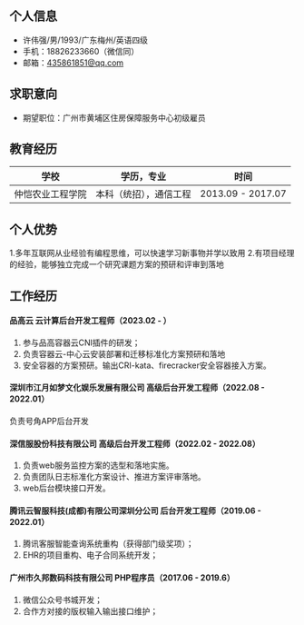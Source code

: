 ## 个人信息

- 许伟强/男/1993/广东梅州/英语四级  
- 手机：18826233660（微信同）  
- 邮箱：435861851@qq.com

## 求职意向

- 期望职位：广州市黄埔区住房保障服务中心初级雇员

## 教育经历

| 学校         | 学历，专业     | 时间              |
| ------------ | -------------- | ----------------- |
| 仲恺农业工程学院 | 本科（统招），通信工程 | 2013.09 - 2017.07 |

## 个人优势

1.多年互联网从业经验有编程思维，可以快速学习新事物并学以致用
2.有项目经理的经验，能够独立完成一个研究课题方案的预研和评审到落地

## 工作经历

#### 品高云 云计算后台开发工程师（2023.02 - ）

1. 参与品高容器云CNI插件的研发；
2. 负责容器云-中心云安装部署和迁移标准化方案预研和落地
3. 安全容器的方案预研。输出CRI-kata、firecracker安全容器接入方案。

#### 深圳市江月如梦文化娱乐发展有限公司 高级后台开发工程师（2022.08 - 2022.01）

负责号角APP后台开发

#### 深信服股份科技有限公司 高级后台开发工程师（2022.02 - 2022.08）

1. 负责web服务监控方案的选型和落地实施。
2. 负责团队日志标准化方案设计、推进方案评审落地。
3. web后台模块接口开发。

#### 腾讯云智服科技(成都)有限公司深圳分公司 后台开发工程师（2019.06 - 2022.01）

1. 腾讯客服智能查询系统重构（获得部门级奖项）；
2. EHR的项目重构、电子合同系统开发；

#### 广州市久邦数码科技有限公司 PHP程序员（2017.06 - 2019.6）

1. 微信公众号书城开发；
2. 合作方对接的版权输入输出接口维护；